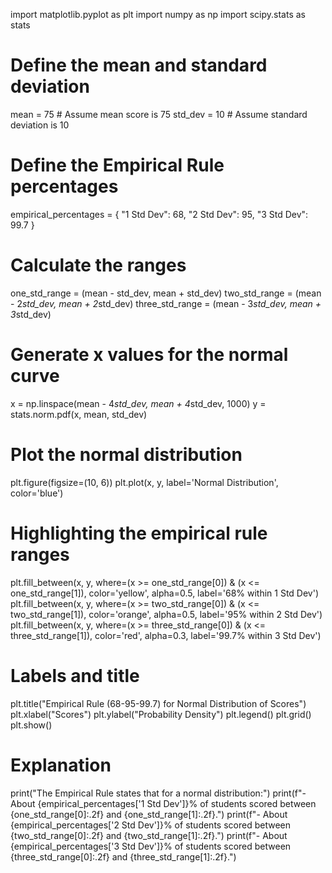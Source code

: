 import matplotlib.pyplot as plt
import numpy as np
import scipy.stats as stats

# Define the mean and standard deviation
mean = 75  # Assume mean score is 75
std_dev = 10  # Assume standard deviation is 10

# Define the Empirical Rule percentages
empirical_percentages = {
    "1 Std Dev": 68,
    "2 Std Dev": 95,
    "3 Std Dev": 99.7
}

# Calculate the ranges
one_std_range = (mean - std_dev, mean + std_dev)
two_std_range = (mean - 2*std_dev, mean + 2*std_dev)
three_std_range = (mean - 3*std_dev, mean + 3*std_dev)

# Generate x values for the normal curve
x = np.linspace(mean - 4*std_dev, mean + 4*std_dev, 1000)
y = stats.norm.pdf(x, mean, std_dev)

# Plot the normal distribution
plt.figure(figsize=(10, 6))
plt.plot(x, y, label='Normal Distribution', color='blue')

# Highlighting the empirical rule ranges
plt.fill_between(x, y, where=(x >= one_std_range[0]) & (x <= one_std_range[1]), color='yellow', alpha=0.5, label='68% within 1 Std Dev')
plt.fill_between(x, y, where=(x >= two_std_range[0]) & (x <= two_std_range[1]), color='orange', alpha=0.5, label='95% within 2 Std Dev')
plt.fill_between(x, y, where=(x >= three_std_range[0]) & (x <= three_std_range[1]), color='red', alpha=0.3, label='99.7% within 3 Std Dev')

# Labels and title
plt.title("Empirical Rule (68-95-99.7) for Normal Distribution of Scores")
plt.xlabel("Scores")
plt.ylabel("Probability Density")
plt.legend()
plt.grid()
plt.show()

# Explanation
print("The Empirical Rule states that for a normal distribution:")
print(f"- About {empirical_percentages['1 Std Dev']}% of students scored between {one_std_range[0]:.2f} and {one_std_range[1]:.2f}.")
print(f"- About {empirical_percentages['2 Std Dev']}% of students scored between {two_std_range[0]:.2f} and {two_std_range[1]:.2f}.")
print(f"- About {empirical_percentages['3 Std Dev']}% of students scored between {three_std_range[0]:.2f} and {three_std_range[1]:.2f}.")
